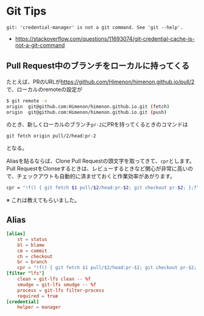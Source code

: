# Git Tips


```
git: 'credential-manager' is not a git command. See 'git --help'.
```

- <https://stackoverflow.com/questions/11693074/git-credential-cache-is-not-a-git-command>


## Pull Request中のブランチをローカルに持ってくる

たとえば、PRのURLが<https://github.com/Himenon/himenon.github.io/pull/2>で、ローカルのremoteの設定が

```bash
$ git remote -v
origin  git@github.com:Himenon/himenon.github.io.git (fetch)
origin  git@github.com:Himenon/himenon.github.io.git (push)
```

のとき、新しくローカルのブランチ`pr-2`にPRを持ってくるときのコマンドは

```
git fetch origin pull/2/head:pr-2
```

となる。

Aliasを貼るならば、Clone Pull Requestの頭文字を取ってきて、`cpr`とします。Pull RequestをClonseするときは、レビューするときなど関心が非常に高いので、チェックアウトも自動的に済ませておくと作業効率があがります。

```sh
cpr = "!f() { git fetch $1 pull/$2/head:pr-$2; git checkout pr-$2; };f"
```

※ これは教えてもらいました。

## Alias

```conf
[alias]
	st = status
	bl = blame
	cm = commit
	ch = checkout
	br = branch
	cpr = "!f() { git fetch $1 pull/$2/head:pr-$2; git checkout pr-$2; };f"
[filter "lfs"]
	clean = git-lfs clean -- %f
	smudge = git-lfs smudge -- %f
	process = git-lfs filter-process
	required = true
[credential]
	helper = manager
```
